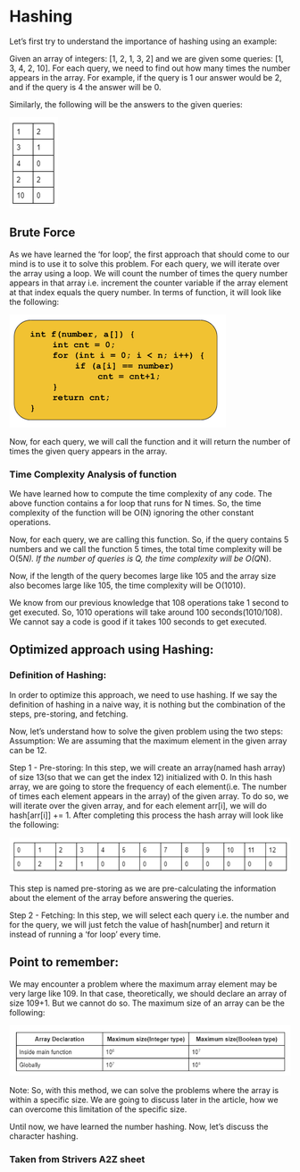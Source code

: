 # Hashing

Let’s first try to understand the importance of hashing using an example:

Given an array of integers: [1, 2, 1, 3, 2] and we are given some queries: [1, 3, 4, 2, 10]. For each query, we need to find out how many times the number appears in the array. For example, if the query is 1 our answer would be 2, and if the query is 4 the answer will be 0. 

Similarly, the following will be the answers to the given queries:

![alt text](image.png)

## Brute Force

As we have learned the ‘for loop’, the first approach that should come to our mind is to use it to solve this problem. For each query, we will iterate over the array using a loop. We will count the number of times the query number appears in that array i.e. increment the counter variable if the array element at that index equals the query number. In terms of function, it will look like the following:

![alt text](image-1.png)

Now, for each query, we will call the function and it will return the number of times the given query appears in the array. 

### Time Complexity Analysis of function

We have learned how to compute the time complexity of any code. The above function contains a for loop that runs for N times. So, the time complexity of the function will be O(N) ignoring the other constant operations. 

Now, for each query, we are calling this function. So, if the query contains 5 numbers and we call the function 5 times, the total time complexity will be O(5*N). If the number of queries is Q, the time complexity will be O(Q*N). 

Now, if the length of the query becomes large like 105 and the array size also becomes large like 105, the time complexity will be O(1010).

We know from our previous knowledge that 108 operations take 1 second to get executed. So, 1010 operations will take around 100 seconds(1010/108). We cannot say a code is good if it takes 100 seconds to get executed.

## Optimized approach using Hashing:

### Definition of Hashing:
In order to optimize this approach, we need to use hashing. If we say the definition of hashing in a naive way, it is nothing but the combination of the steps, pre-storing, and fetching.

Now, let’s understand how to solve the given problem using the two steps:
Assumption: We are assuming that the maximum element in the given array can be 12.

Step 1 - Pre-storing: In this step, we will create an array(named hash array) of size 13(so that we can get the index 12) initialized with 0. In this hash array, we are going to store the frequency of each element(i.e. The number of times each element appears in the array) of the given array. To do so, we will iterate over the given array, and for each element arr[i], we will do hash[arr[i]] += 1. After completing this process the hash array will look like the following:

![alt text](image-2.png)

This step is named pre-storing as we are pre-calculating the information about the element of the array before answering the queries.

Step 2 - Fetching: In this step, we will select each query i.e. the number and for the query, we will just fetch the value of hash[number] and return it instead of running a ‘for loop’ every time. 


## Point to remember:
We may encounter a problem where the maximum array element may be very large like 109. In that case, theoretically, we should declare an array of size 109+1. But we cannot do so. The maximum size of an array can be the following:

![alt text](image-3.png)

Note: So, with this method, we can solve the problems where the array is within a specific size. We are going to discuss later in the article, how we can overcome this limitation of the specific size.

Until now, we have learned the number hashing. Now, let’s discuss the character hashing.



### Taken from Strivers A2Z sheet